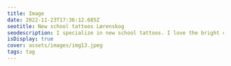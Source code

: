 ```yaml
--- 
title: Image 
date: 2022-11-23T17:36:12.685Z 
seotitle: New school tattoos Lørenskog 
seodescription: I specialize in new school tattoos. I love the bright colors and I love to create new designs and styles. I can create new school tattoo designs for you. 
isDisplay: true 
cover: assets/images/img13.jpeg 
tags: tag 
--- 
```

